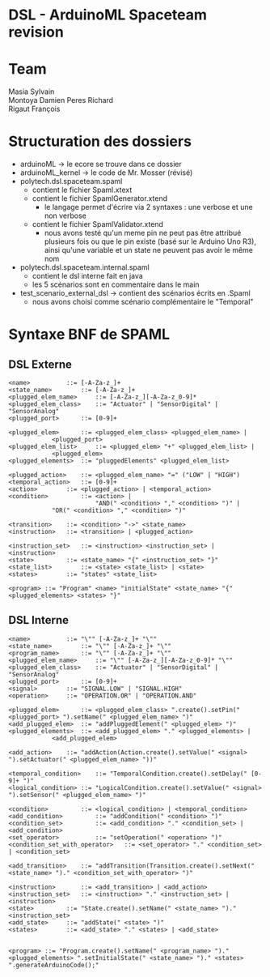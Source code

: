 # DSL - ArduinoML Spaceteam revision

# Team

Masia Sylvain  
Montoya Damien 
Peres Richard   
Rigaut François

# Structuration des dossiers

- arduinoML -> le ecore se trouve dans ce dossier  
- arduinoML_kernel -> le code de Mr. Mosser (révisé)  
- polytech.dsl.spaceteam.spaml
  - contient le fichier Spaml.xtext  
  - contient le fichier SpamlGenerator.xtend
    - le langage permet d'écrire via 2 syntaxes : une verbose et une non verbose
  - contient le fichier SpamlValidator.xtend
    - nous avons testé qu'un meme pin ne peut pas être attribué plusieurs fois ou que le pin existe (basé sur le Arduino Uno R3), ainsi qu'une variable et un state ne peuvent pas avoir le même nom
- polytech.dsl.spaceteam.internal.spaml
	- contient le dsl interne fait en java
	- les 5 scénarios sont en commentaire dans le main
- test_scenario_external_dsl -> contient des scénarios écrits en .Spaml
  - nous avons choisi comme scénario complémentaire le "Temporal"



# Syntaxe BNF de SPAML

## DSL Externe

```BNF
<name> 			::= [-A-Za-z_]+
<state_name> 		::= [-A-Za-z_]+
<plugged_elem_name> 	::= [-A-Za-z_][-A-Za-z_0-9]*
<plugged_elem_class> 	::= "Actuator" | "SensorDigital" | "SensorAnalog"
<plugged_port> 		::= [0-9]+

<plugged_elem> 		::= <plugged_elem_class> <plugged_elem_name> |
			<plugged_port>
<plugged_elem_list> 	::= <plugged_elem> "+" <plugged_elem_list> |
			<plugged_elem>
<plugged_elements> 	::= "pluggedElements" <plugged_elem_list>

<plugged_action> 	::= <plugged_elem_name> "=" ("LOW" | "HIGH")
<temporal_action> 	::= [0-9]+
<action> 		::= <plugged_action> | <temporal_action>
<condition> 		::= <action> | 
                        "AND(" <condition> "," <condition> ")" |
			"OR(" <condition> "," <condition> ")"

<transition> 	::= <condition> "->" <state_name>
<instruction> 	::= <transition> | <plugged_action>

<instruction_set> 	::= <instruction> <instruction_set> | <instruction>
<state> 		::= <state_name> "{" <instruction_set> "}"
<state_list> 		::= <state> <state_list> | <state>
<states> 		::= "states" <state_list>

<program> ::= "Program" <name> "initialState" <state_name> "{" <plugged_elements> <states> "}"
```

## DSL Interne

```BNF
<name> 			::= "\"" [-A-Za-z_]+ "\""
<state_name> 		::= "\"" [-A-Za-z_]+ "\""
<program_name> 		::= "\"" [-A-Za-z_]+ "\""
<plugged_elem_name> 	::= "\"" [-A-Za-z_][-A-Za-z_0-9]* "\""
<plugged_elem_class> 	::= "Actuator" | "SensorDigital" | "SensorAnalog"
<plugged_port> 		::= [0-9]+
<signal>		::= "SIGNAL.LOW" | "SIGNAL.HIGH"
<operation>		::= "OPERATION.OR" | "OPERATION.AND"

<plugged_elem>		::= <plugged_elem_class> ".create().setPin(" <plugged_port> ").setName(" <plugged_elem_name> ")"
<add_plugged_elem> 	::= "addPluggedElement(" <plugged_elem> ")"
<plugged_elements> 	::= <add_plugged_elem> "." <plugged_elements> |
			<add_plugged_elem>
						
<add_action>	::= "addAction(Action.create().setValue(" <signal> ").setActuator(" <plugged_elem_name> "))"

<temporal_condition>	::= "TemporalCondition.create().setDelay(" [0-9]+ ")"
<logical_condition>	::= "LogicalCondition.create().setValue(" <signal> ").setSensor(" <plugged_elem_name> ")"

<condition>			::= <logical_condition> | <temporal_condition>
<add_condition>			::= "addCondition(" <condition> ")"
<condition_set>			::= <add_condition> "." <condition_set> | <add_condition>
<set_operator>			::= "setOperation(" <operation> ")"
<condition_set_with_operator> 	::= <set_operator> "." <condition_set> | <condition_set>

<add_transition>	::= "addTransition(Transition.create().setNext(" <state_name> ")." <condition_set_with_operator> ")"

<instruction> 		::= <add_transition> | <add_action>
<instruction_set> 	::= <instruction> "." <instruction_set> | <instruction>
<state> 		::= "State.create().setName(" <state_name> ")." <instruction_set>
<add_state>		::=	"addState(" <state> ")"
<states> 		::= <add_state> "." <states> | <add_state>


<program> ::= "Program.create().setName(" <program_name> ")." <plugged_elements> ".setInitialState(" <state_name> ")." <states> ".generateArduinoCode();"
```

